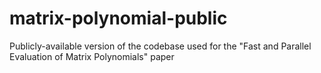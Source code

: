 # matrix-polynomial-public
Publicly-available version of the codebase used for the "Fast and Parallel Evaluation of Matrix Polynomials" paper
